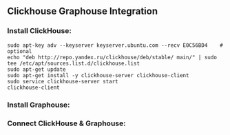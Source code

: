 ## Clickhouse Graphouse Integration


### Install ClickHouse:

```console
sudo apt-key adv --keyserver keyserver.ubuntu.com --recv E0C56BD4    # optional
echo "deb http://repo.yandex.ru/clickhouse/deb/stable/ main/" | sudo tee /etc/apt/sources.list.d/clickhouse.list
sudo apt-get update
sudo apt-get install -y clickhouse-server clickhouse-client
sudo service clickhouse-server start
clickhouse-client
```

### Install Graphouse:

### Connect ClickHouse & Graphouse:
